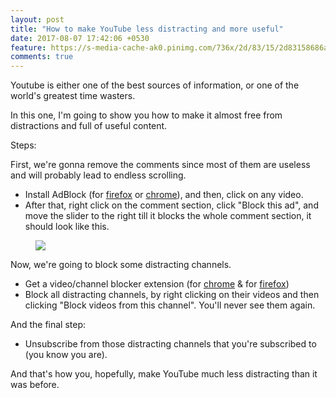```yaml
---
layout: post
title: "How to make YouTube less distracting and more useful"
date: 2017-08-07 17:42:06 +0530
feature: https://s-media-cache-ak0.pinimg.com/736x/2d/83/15/2d83158686a6475c9ff76703702a0761--social-media-management-social-media-icons.jpg
comments: true
---
```


Youtube is either one of the best sources of information, or one of the world's greatest time wasters.

In this one, I'm going to show you how to make it almost free from distractions and full of useful content.

Steps:

First, we're gonna remove the comments since most of them are useless and will probably lead to endless scrolling.

- Install AdBlock (for [firefox](https://addons.mozilla.org/en-US/firefox/addon/adblock-plus/) or [chrome](https://chrome.google.com/webstore/detail/adblock/gighmmpiobklfepjocnamgkkbiglidom)), and then, click on any video.
- After that, right click on the comment section, click "Block this ad", and move the slider to the right till it blocks the whole comment section, it should look like this.
<figure>
<a href="http://i.imgur.com/FUcVnQR.png"><img src="http://i.imgur.com/FUcVnQR.png"></a>
</figure>

Now, we're going to block some distracting channels.
- Get a video/channel blocker extension (for [chrome](https://chrome.google.com/webstore/detail/video-blocker/jknkjnpcbbgcbdbaampbjlhkcghmgfhk?hl=en) & for [firefox](https://addons.mozilla.org/en-US/firefox/addon/video-blocker/))
- Block all distracting channels, by right clicking on their videos and then clicking "Block videos from this channel". You'll never see them again.

And the final step:
- Unsubscribe from those distracting channels that you're subscribed to (you know you are).

And that's how you, hopefully, make YouTube much less distracting than it was before.
